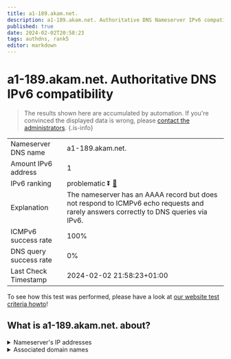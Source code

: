 ```yaml
---
title: a1-189.akam.net.
description: a1-189.akam.net. Authoritative DNS Nameserver IPv6 compatibility
published: true
date: 2024-02-02T20:58:23
tags: authdns, rank5
editor: markdown
---
```


# a1-189.akam.net. Authoritative DNS IPv6 compatibility

> The results shown here are accumulated by automation. If you're convinced the displayed data is wrong, please [contact the administrators](/howto/chat). 
{.is-info}




|   |   |
| - | - |
| Nameserver DNS name | a1-189.akam.net.
| Amount IPv6 address | 1
| IPv6 ranking | problematic :arrow_double_down: [🔗](/howto/ranking) |
| Explanation | The nameserver has an AAAA record but does not respond to ICMPv6 echo requests and rarely answers correctly to DNS queries via IPv6. |
| ICMPv6 success rate | 100%|
| DNS query success rate | 0% |
| Last Check Timestamp | 2024-02-02 21:58:23+01:00 |

To see how this test was performed, please have a look at [our website test criteria howto](/howto/testcriteria/authdns)!


## What is a1-189.akam.net. about?




<details>
<summary>Nameserver's IP addresses</summary>

2600:1401:2::bd

</details>



<details>
<summary>Associated domain names</summary>

www.wellsfargo.com

</details>
